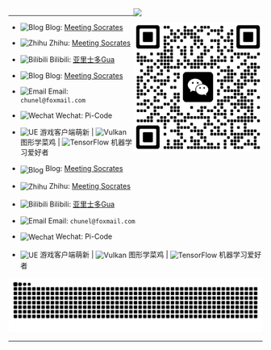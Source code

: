 <img align="right"  width="256px" src="https://profile-counter.glitch.me/michaelchern/count.svg"/>

----

<img align="right" src="https://github.com/michaelchern/michaelchern/blob/main/20250621125320.webp" width="256px">

- <img src="https://simpleicons.org/icons/blogger.svg" width="16" height="16" alt="Blog"> Blog: [Meeting Socrates](https://michaelchern.github.io/)
- <img src="https://simpleicons.org/icons/zhihu.svg" width="16" height="16" alt="Zhihu"> Zhihu: [Meeting Socrates](https://www.zhihu.com/people/meet-3-14)
- <img src="https://simpleicons.org/icons/bilibili.svg" width="16" height="16" alt="Bilibili"> Bilibili: [亚里士多Gua](https://space.bilibili.com/207318305)
- <img src="https://simpleicons.org/icons/blogger.svg" width="24" height="24" alt="Blog"> Blog: [Meeting Socrates](https://michaelchern.github.io/)
- <img src="https://simpleicons.org/icons/gmail.svg" width="24" height="24" alt="Email"> Email: `chunel@foxmail.com`
- <img src="https://simpleicons.org/icons/wechat.svg" width="16" height="16" alt="Wechat"> Wechat: Pi-Code

- <img src="https://simpleicons.org/icons/unrealengine.svg" width="16" height="16" alt="UE"> 游戏客户端萌新 | <img src="https://simpleicons.org/icons/vulkan.svg" width="16" height="16" alt="Vulkan"> 图形学菜鸡 | <img src="https://simpleicons.org/icons/tensorflow.svg" width="16" height="16" alt="TensorFlow"> 机器学习爱好者

- <img src="https://cdn.jsdelivr.net/npm/simple-icons@v5/icons/blogger.svg" width="24" height="24" alt="Blog" style="vertical-align: -3px; margin-bottom: 1px;"> Blog: [Meeting Socrates](https://michaelchern.github.io/)
- <img src="https://simpleicons.org/icons/zhihu.svg" width="16" height="16" alt="Zhihu" style="vertical-align: middle; margin-bottom: 2px;"> Zhihu: [Meeting Socrates](https://www.zhihu.com/people/meet-3-14)
- <img src="https://simpleicons.org/icons/bilibili.svg" width="16" height="16" alt="Bilibili" style="vertical-align: middle; margin-bottom: 2px;"> Bilibili: [亚里士多Gua](https://space.bilibili.com/207318305)
- <img src="https://simpleicons.org/icons/gmail.svg" width="24" height="24" alt="Email" style="vertical-align: bottom;"> Email: `chunel@foxmail.com`
- <img src="https://simpleicons.org/icons/wechat.svg" width="16" height="16" alt="Wechat" style="vertical-align: middle; margin-bottom: 2px;"> Wechat: Pi-Code

- <img src="https://simpleicons.org/icons/unrealengine.svg" width="16" height="16" alt="UE" style="vertical-align: middle; margin-bottom: 2px;"> 游戏客户端萌新 | <img src="https://simpleicons.org/icons/vulkan.svg" width="16" height="16" alt="Vulkan" style="vertical-align: middle; margin-bottom: 2px;"> 图形学菜鸡 | <img src="https://simpleicons.org/icons/tensorflow.svg" width="16" height="16" alt="TensorFlow" style="vertical-align: middle; margin-bottom: 2px;"> 机器学习爱好者



<picture>
  <source media="(prefers-color-scheme: dark)" srcset="https://raw.githubusercontent.com/michaelchern/michaelchern/output/github-contribution-grid-snake-dark.svg">
  <source media="(prefers-color-scheme: light)" srcset="https://raw.githubusercontent.com/michaelchern/michaelchern/output/github-contribution-grid-snake.svg">
  <img alt="github contribution grid snake animation" src="https://raw.githubusercontent.com/michaelchern/michaelchern/output/github-contribution-grid-snake.svg">
</picture>

----